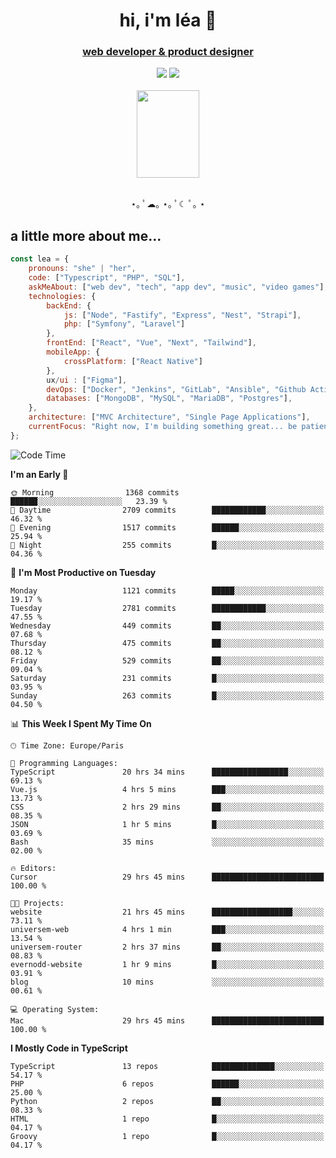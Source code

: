 <h1 align="center">hi, i'm léa 🌙</h1>
<h3 align="center"><ins>web developer & product designer</ins></h3>  
<div align="center">
  <a href="https://www.linkedin.com/in/lea-reiter22/"><img src="https://img.shields.io/badge/LinkedIn-0077B5?style=for-the-badge&logo=linkedin&logoColor=white"/></a>
  <a href="mailto:lea.reiter@outlook.fr"><img src="https://img.shields.io/badge/Contact-2A2A2A?style=for-the-badge&logo=minutemailer&logoColor=white"/></a>
</div>
<br>
  <div align="center">  <img src="https://github.com/xmnchild/xmnchild/blob/main/1702415560_StardewValleyHappyGreyCat.png" height="140" width="100"/>
</div>
<br>
  <p align="center">
                 ⋆｡ ﾟ☁︎｡ ⋆｡ ﾟ☾ ﾟ｡ ⋆
  </p>
  <h2>a little more about me...</h2>
  
```js
const lea = {
    pronouns: "she" | "her",
    code: ["Typescript", "PHP", "SQL"],
    askMeAbout: ["web dev", "tech", "app dev", "music", "video games"],
    technologies: {
        backEnd: {
            js: ["Node", "Fastify", "Express", "Nest", "Strapi"],
            php: ["Symfony", "Laravel"]
        },
        frontEnd: ["React", "Vue", "Next", "Tailwind"],
        mobileApp: {
            crossPlatform: ["React Native"]
        },
        ux/ui : ["Figma"],
        devOps: ["Docker", "Jenkins", "GitLab", "Ansible", "Github Actions"],
        databases: ["MongoDB", "MySQL", "MariaDB", "Postgres"],
    },
    architecture: ["MVC Architecture", "Single Page Applications"],
    currentFocus: "Right now, I'm building something great... be patient.",
};
```
<!--START_SECTION:waka-->
![Code Time](http://img.shields.io/badge/Code%20Time-363%20hrs%2040%20mins-blue)

**I'm an Early 🐤** 

```text
🌞 Morning                1368 commits        ██████░░░░░░░░░░░░░░░░░░░   23.39 % 
🌆 Daytime                2709 commits        ████████████░░░░░░░░░░░░░   46.32 % 
🌃 Evening                1517 commits        ██████░░░░░░░░░░░░░░░░░░░   25.94 % 
🌙 Night                  255 commits         █░░░░░░░░░░░░░░░░░░░░░░░░   04.36 % 
```
📅 **I'm Most Productive on Tuesday** 

```text
Monday                   1121 commits        █████░░░░░░░░░░░░░░░░░░░░   19.17 % 
Tuesday                  2781 commits        ████████████░░░░░░░░░░░░░   47.55 % 
Wednesday                449 commits         ██░░░░░░░░░░░░░░░░░░░░░░░   07.68 % 
Thursday                 475 commits         ██░░░░░░░░░░░░░░░░░░░░░░░   08.12 % 
Friday                   529 commits         ██░░░░░░░░░░░░░░░░░░░░░░░   09.04 % 
Saturday                 231 commits         █░░░░░░░░░░░░░░░░░░░░░░░░   03.95 % 
Sunday                   263 commits         █░░░░░░░░░░░░░░░░░░░░░░░░   04.50 % 
```


📊 **This Week I Spent My Time On** 

```text
🕑︎ Time Zone: Europe/Paris

💬 Programming Languages: 
TypeScript               20 hrs 34 mins      █████████████████░░░░░░░░   69.13 % 
Vue.js                   4 hrs 5 mins        ███░░░░░░░░░░░░░░░░░░░░░░   13.73 % 
CSS                      2 hrs 29 mins       ██░░░░░░░░░░░░░░░░░░░░░░░   08.35 % 
JSON                     1 hr 5 mins         █░░░░░░░░░░░░░░░░░░░░░░░░   03.69 % 
Bash                     35 mins             ░░░░░░░░░░░░░░░░░░░░░░░░░   02.00 % 

🔥 Editors: 
Cursor                   29 hrs 45 mins      █████████████████████████   100.00 % 

🐱‍💻 Projects: 
website                  21 hrs 45 mins      ██████████████████░░░░░░░   73.11 % 
universem-web            4 hrs 1 min         ███░░░░░░░░░░░░░░░░░░░░░░   13.54 % 
universem-router         2 hrs 37 mins       ██░░░░░░░░░░░░░░░░░░░░░░░   08.83 % 
evernodd-website         1 hr 9 mins         █░░░░░░░░░░░░░░░░░░░░░░░░   03.91 % 
blog                     10 mins             ░░░░░░░░░░░░░░░░░░░░░░░░░   00.61 % 

💻 Operating System: 
Mac                      29 hrs 45 mins      █████████████████████████   100.00 % 
```

**I Mostly Code in TypeScript** 

```text
TypeScript               13 repos            ██████████████░░░░░░░░░░░   54.17 % 
PHP                      6 repos             ██████░░░░░░░░░░░░░░░░░░░   25.00 % 
Python                   2 repos             ██░░░░░░░░░░░░░░░░░░░░░░░   08.33 % 
HTML                     1 repo              █░░░░░░░░░░░░░░░░░░░░░░░░   04.17 % 
Groovy                   1 repo              █░░░░░░░░░░░░░░░░░░░░░░░░   04.17 % 
```




<!--END_SECTION:waka-->
